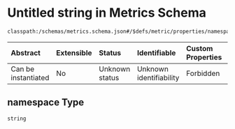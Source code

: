 # Untitled string in Metrics Schema

```txt
classpath:/schemas/metrics.schema.json#/$defs/metric/properties/namespace
```



| Abstract            | Extensible | Status         | Identifiable            | Custom Properties | Additional Properties | Access Restrictions | Defined In                                                                    |
| :------------------ | :--------- | :------------- | :---------------------- | :---------------- | :-------------------- | :------------------ | :---------------------------------------------------------------------------- |
| Can be instantiated | No         | Unknown status | Unknown identifiability | Forbidden         | Allowed               | none                | [metrics.schema.json\*](../../out/metrics.schema.json "open original schema") |

## namespace Type

`string`

